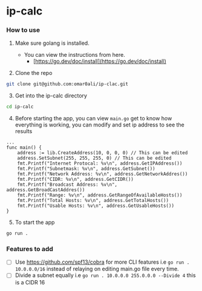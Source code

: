 # ip-calc

### How to use

1. Make sure golang is installed.

    - You can view the instructions from here.
        - [https://go.dev/doc/install](https://go.dev/doc/install)

2. Clone the repo

```bash
git clone git@github.com:omar0ali/ip-clac.git
```

3. Get into the ip-calc directory

```bash
cd ip-calc
```

4. Before starting the app, you can view `main.go` get to know how everything is working, you can modify and set ip address to see the results

```golang
...
func main() {
	address := lib.CreateAddress(10, 0, 0, 0) // This can be edited
	address.SetSubnet(255, 255, 255, 0) // This can be edited
	fmt.Printf("Internet Protocal: %v\n", address.GetIPAddress())
	fmt.Printf("Subnetmask: %v\n", address.GetSubnet())
	fmt.Printf("Network Address: %v\n", address.GetNetworkAddres())
	fmt.Printf("CIDR: %v\n", address.GetCIDR())
	fmt.Printf("Broadcast Address: %v\n", address.GetBroadCastAddres())
	fmt.Printf("Range: %v\n", address.GetRangeOfAvailableHosts())
	fmt.Printf("Total Hosts: %v\n", address.GetTotalHosts())
	fmt.Printf("Usable Hosts: %v\n", address.GetUsableHosts())
}
```

5. To start the app

```bash
go run .
```

### Features to add

-   [ ] Use https://github.com/spf13/cobra for more CLI features i.e `go run . 10.0.0.0/16` instead of relaying on editing main.go file every time.
-   [ ] Divide a subnet equally i.e `go run . 10.0.0.0 255.0.0.0 --Divide 4` this is a CIDR 16
